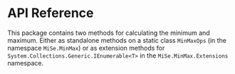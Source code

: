 # API Reference

This package contains two methods for calculating the minimum and maximum. Either as standalone
methods on a static class `MinMaxOps` (in the namespace `MiSe.MinMax`) or as extension methods for 
`System.Collections.Generic.IEnumerable<T>` in the `MiSe.MinMax.Extensions` namespace.
